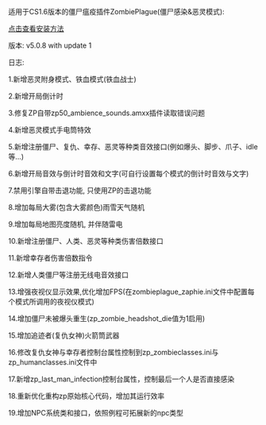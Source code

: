 适用于CS1.6版本的僵尸瘟疫插件ZombiePlague(僵尸感染&恶灵模式):

[点击查看安装方法](https://github.com/mostten/ZombiePlague-for-CS1.6/wiki/%E5%AE%89%E8%A3%85%E6%96%B9%E6%B3%95)

版本: v5.0.8 with update 1

日志:

1.新增恶灵附身模式、铁血模式(铁血战士)

2.新增开局倒计时

3.修复ZP自带zp50_ambience_sounds.amxx插件读取错误问题

4.新增恶灵模式手电筒特效

5.新增注册僵尸、复仇、幸存、恶灵等种类音效接口(例如爆头、脚步、爪子、idle等...)

6.新增开局音效与倒计时音效和文字(可自行设置每个模式的倒计时音效与文字)

7.禁用引擎自带击退功能, 只使用ZP的击退功能

8.增加每局大雾(包含大雾颜色)雨雪天气随机

9.增加每局地图亮度随机, 并伴随雷电

10.新增注册僵尸、人类、恶灵等种类伤害倍数接口

11.新增幸存者伤害倍数指令

12.新增人类僵尸等注册无线电音效接口

13.增强夜视仪显示效果,优化增加FPS(在zombieplague_zaphie.ini文件中配置每个模式所调用的夜视仪模式)

14.增加僵尸未被爆头重生(zp_zombie_headshot_die值为1启用)

15.增加追迹者(复仇女神)火箭筒武器

16.修改复仇女神与幸存者控制台属性控制到zp_zombieclasses.ini与zp_humanclasses.ini文件中

17.新增zp_last_man_infection控制台属性，控制最后一个人是否直接感染

18.重新优化重构zp原始核心代码，增加其运行效率

19.增加NPC系统类和接口，依照例程可拓展新的npc类型
